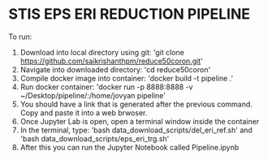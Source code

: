 # STIS EPS ERI REDUCTION PIPELINE

To run:
1. Download into local directory using git: 
'git clone https://github.com/saikrishanthpm/reduce50coron.git'
2. Navigate into downloaded directory: 
'cd reduce50coron'
3. Compile docker image into container:
'docker build -t pipeline .'
4. Run docker container:
'docker run -p 8888:8888 -v ~/Desktop/pipeline/:/home/jovyan pipeline'
5. You should have a link that is generated after the previous command. Copy and paste it into a web brwoser. 
6. Once Jupyter Lab is open, open a terminal window inside the container
7. In the terminal, type:
'bash data_download_scripts/del_eri_ref.sh' and 
'bash data_download_scripts/eps_eri_trg.sh'
8. After this you can run the Jupyter Notebook called Pipeline.ipynb
